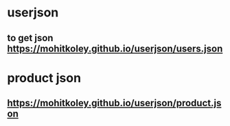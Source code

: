 # userjson
## to get json https://mohitkoley.github.io/userjson/users.json

# product json
## https://mohitkoley.github.io/userjson/product.json
